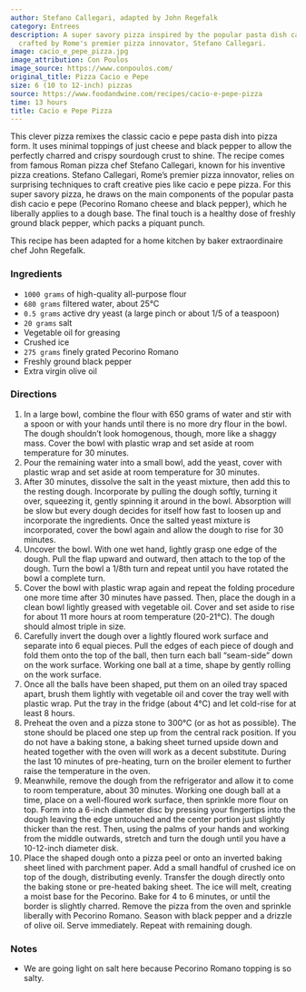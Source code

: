 ```yaml
---
author: Stefano Callegari, adapted by John Regefalk
category: Entrees
description: A super savory pizza inspired by the popular pasta dish cacio e pepe,
  crafted by Rome's premier pizza innovator, Stefano Callegari.
image: cacio_e_pepe_pizza.jpg
image_attribution: Con Poulos
image_source: https://www.conpoulos.com/
original_title: Pizza Cacio e Pepe
size: 6 (10 to 12-inch) pizzas
source: https://www.foodandwine.com/recipes/cacio-e-pepe-pizza
time: 13 hours
title: Cacio e Pepe Pizza
---
```


This clever pizza remixes the classic cacio e pepe pasta dish into pizza form. It uses minimal toppings of just cheese and black pepper to allow the perfectly charred and crispy sourdough crust to shine. The recipe comes from famous Roman pizza chef Stefano Callegari, known for his inventive pizza creations. Stefano Callegari, Rome’s premier pizza innovator, relies on surprising techniques to craft creative pies like cacio e pepe pizza. For this super savory pizza, he draws on the main components of the popular pasta dish cacio e pepe (Pecorino Romano cheese and black pepper), which he liberally applies to a dough base. The final touch is a healthy dose of freshly ground black pepper, which packs a piquant punch. 

This recipe has been adapted for a home kitchen by baker extraordinaire chef John Regefalk. 

### Ingredients

* `1000 grams` of high-quality all-purpose flour
* `680 grams` filtered water, about 25°C
* `0.5 grams` active dry yeast (a large pinch or about 1/5 of a teaspoon)
* `20 grams` salt 
* Vegetable oil for greasing
* Crushed ice
* `275 grams` finely grated Pecorino Romano
* Freshly ground black pepper
* Extra virgin olive oil

### Directions

1. In a large bowl, combine the flour with 650 grams of water and stir with a spoon or with your hands until there is no more dry flour in the bowl. The dough shouldn’t look homogenous, though, more like a shaggy mass. Cover the bowl with plastic wrap and set aside at room temperature for 30 minutes.
2. Pour the remaining water into a small bowl, add the yeast, cover with plastic wrap and set aside at room temperature for 30 minutes.
3. After 30 minutes, dissolve the salt in the yeast mixture, then add this to the resting dough. Incorporate by pulling the dough softly, turning it over, squeezing it, gently spinning it around in the bowl. Absorption will be slow but every dough decides for itself how fast to loosen up and incorporate the ingredients. Once the salted yeast mixture is incorporated, cover the bowl again and allow the dough to rise for 30 minutes.
4. Uncover the bowl. With one wet hand, lightly grasp one edge of the dough. Pull the flap upward and outward, then attach to the top of the dough. Turn the bowl a 1/8th turn and repeat until you have rotated the bowl a complete turn.
5. Cover the bowl with plastic wrap again and repeat the folding procedure one more time after 30 minutes have passed. Then, place the dough in a clean bowl lightly greased with vegetable oil. Cover and set aside to rise for about 11 more hours at room temperature (20-21°C). The dough should almost triple in size.
6. Carefully invert the dough over a lightly floured work surface and separate into 6 equal pieces. Pull the edges of each piece of dough and fold them onto the top of the ball, then turn each ball “seam-side” down on the work surface. Working one ball at a time, shape by gently rolling on the work surface.
7. Once all the balls have been shaped, put them on an oiled tray spaced apart, brush them lightly with vegetable oil and cover the tray well with plastic wrap. Put the tray in the fridge (about 4°C) and let cold-rise for at least 8 hours.
8. Preheat the oven and a pizza stone to 300°C (or as hot as possible). The stone should be placed one step up from the central rack position. If you do not have a baking stone, a baking sheet turned upside down and heated together with the oven will work as a decent substitute. During the last 10 minutes of pre-heating, turn on the broiler element to further raise the temperature in the oven.
9. Meanwhile, remove the dough from the refrigerator and allow it to come to room temperature, about 30 minutes. Working one dough ball at a time, place on a well-floured work surface, then sprinkle more flour on top. Form into a 6-inch diameter disc by pressing your fingertips into the dough leaving the edge untouched and the center portion just slightly thicker than the rest. Then, using the palms of your hands and working from the middle outwards, stretch and turn the dough until you have a 10-12-inch diameter disk.
10. Place the shaped dough onto a pizza peel or onto an inverted baking sheet lined with parchment paper. Add a small handful of crushed ice on top of the dough, distributing evenly. Transfer the dough directly onto the baking stone or pre-heated baking sheet. The ice will melt, creating a moist base for the Pecorino. Bake for 4 to 6 minutes, or until the border is slightly charred. Remove the pizza from the oven and sprinkle liberally with Pecorino Romano. Season with black pepper and a drizzle of olive oil. Serve immediately. Repeat with remaining dough.

### Notes

- We are going light on salt here because Pecorino Romano topping is so salty.